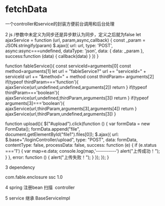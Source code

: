 # fetchData
一个controller和service的封装方便前台调用和后台处理

2  js
/参数中未定义为同步还是异步默认为同步，定义之后就为false
let ajaxService = function (url, param,async,callback) {
    const _param = JSON.stringify(param)
    $.ajax({
        url: url,
        type: 'POST',
        async:async===undefined,
        dataType: 'json',
        data: { data: _param },
        success:function (data) {
            callback(data)
        }
    })
}

function fableService(){
    const serviceId=arguments[0]
    const method=arguments[1]
    let url = "fableService?"
    url += "serviceId=" + serviceId
    url += "&method=" + method
    const thirdParam= arguments[2]
    if(typeof thirdParam==='function'){
        ajaxService(url,undefined,undefined,arguments[2])
        return
    }
    if(typeof thirdParam==='boolean'){
        ajaxService(url,undefined,thirdParam,arguments[3])
        return
    }
    if(typeof arguments[3]==='boolean'){
        ajaxService(url,thirdParam,arguments[3],arguments[4])
        return
    }
    ajaxService(url,thirdParam,undefined,arguments[3])
}

function upload(){
	   $("#upload").click(function () {
            var formData = new FormData();
            formData.append("file", document.getElementById("file1").files[0]);
            $.ajax({
                url: $.base+"/loginController/upload",
                type: "POST",
                data: formData,
                contentType: false,
                processData: false,
                success: function (e) {
                    if (e.status ==='1') {
                    	var map=e.data;
                    	console.log(map,'----------')
                        alert("上传成功！");
                    }
                },
                error: function () {
                    alert("上传失败！");
                }
            });
        });
}

3 dependency

<dependency>
       <groupId>com.fable.enclosure</groupId>
         <artifactId>ssc</artifactId>
      <version>1.0</version>
      </dependency>
	  
4	 spring 注册bean 扫描
	  controller
<bean name="enclosureBeanUtil" class="com.fable.enclosure.bussiness.util.SpringContextUtil" />


5 service 继承 BaseServiceImpl
